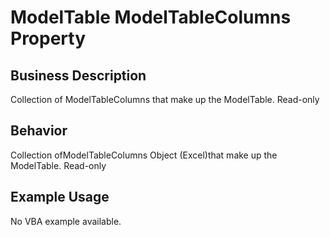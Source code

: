 # ModelTable ModelTableColumns Property

## Business Description
Collection of ModelTableColumns that make up the ModelTable. Read-only

## Behavior
Collection ofModelTableColumns Object (Excel)that make up the ModelTable. Read-only

## Example Usage
No VBA example available.